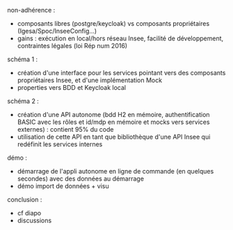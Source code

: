 
non-adhérence :
- composants libres (postgre/keycloak) vs composants propriétaires (Igesa/Spoc/InseeConfig...)
- gains : exécution en local/hors réseau Insee, facilité de développement, contraintes légales (loi Rép num 2016)


schéma 1 :
- création d'une interface pour les services pointant vers des composants propriétaires Insee, et d'une implémentation Mock
- properties vers BDD et Keycloak local

schéma 2 :
- création d'une API autonome (bdd H2 en mémoire, authentification BASIC avec les rôles et id/mdp en mémoire et mocks vers services externes) : contient 95% du code
- utilisation de cette API en tant que bibliothèque d'une API Insee qui redéfinit les services internes


démo :
- démarrage de l'appli autonome en ligne de commande (en quelques secondes) avec des données au démarrage
- démo import de données + visu

conclusion :
- cf diapo
- discussions